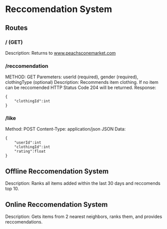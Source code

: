 # Reccomendation System

## Routes
### / (GET)
Description: Returns to www.peachsconemarket.com
### /reccomendation
METHOD: GET
Paremeters: userId (required), gender (required), clothingType (optional)
Description: Recommends item clothing. If no item can be reccomended HTTP Status Code 204 will be returned.
Response:
```
{
    "clothingId":int
}
```
### /like 
Method: POST
Content-Type: application/json
JSON Data: 
```
{
    "userId":int
    "clothingId":int
    "rating":float
}
```

## Offline Reccomendation System
Description: Ranks all items added within the last 30 days and reccomends top 10.

## Online Reccomendation System
Description: Gets items from 2 nearest neighbors, ranks them, and provides reccomendations.